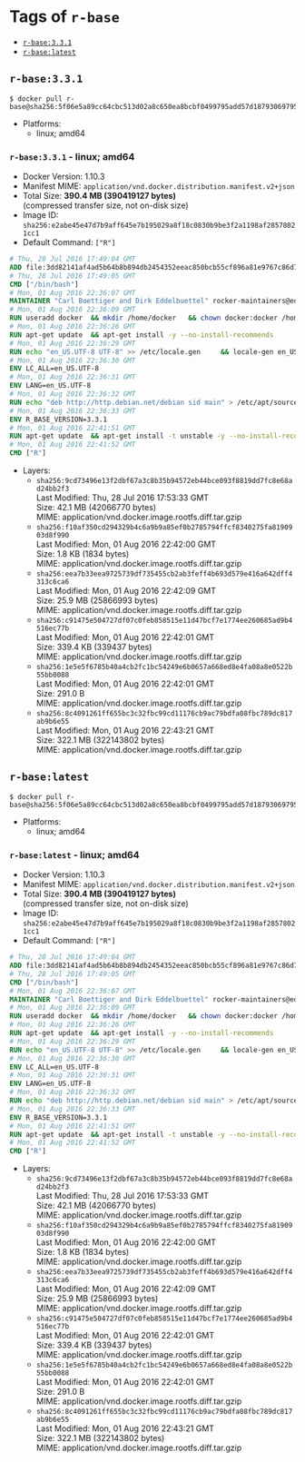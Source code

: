 <!-- THIS FILE IS GENERATED VIA './update-tag-details.sh' -->

# Tags of `r-base`

-	[`r-base:3.3.1`](#r-base331)
-	[`r-base:latest`](#r-baselatest)

## `r-base:3.3.1`

```console
$ docker pull r-base@sha256:5f06e5a89cc64cbc513d02a8c650ea8bcbf0499795add57d18793069795c6f8d
```

-	Platforms:
	-	linux; amd64

### `r-base:3.3.1` - linux; amd64

-	Docker Version: 1.10.3
-	Manifest MIME: `application/vnd.docker.distribution.manifest.v2+json`
-	Total Size: **390.4 MB (390419127 bytes)**  
	(compressed transfer size, not on-disk size)
-	Image ID: `sha256:e2abe45e47d7b9aff645e7b195029a8f18c0830b9be3f2a1198af28578021cc1`
-	Default Command: `["R"]`

```dockerfile
# Thu, 28 Jul 2016 17:49:04 GMT
ADD file:3dd82141af4ad5b64b8b894db2454352eeac850bcb55cf896a81e9767c86d727 in /
# Thu, 28 Jul 2016 17:49:05 GMT
CMD ["/bin/bash"]
# Mon, 01 Aug 2016 22:36:07 GMT
MAINTAINER "Carl Boettiger and Dirk Eddelbuettel" rocker-maintainers@eddelbuettel.com
# Mon, 01 Aug 2016 22:36:09 GMT
RUN useradd docker 	&& mkdir /home/docker 	&& chown docker:docker /home/docker 	&& addgroup docker staff
# Mon, 01 Aug 2016 22:36:26 GMT
RUN apt-get update 	&& apt-get install -y --no-install-recommends 		ed 		less 		locales 		vim-tiny 		wget 		ca-certificates 	&& rm -rf /var/lib/apt/lists/*
# Mon, 01 Aug 2016 22:36:29 GMT
RUN echo "en_US.UTF-8 UTF-8" >> /etc/locale.gen 	&& locale-gen en_US.utf8 	&& /usr/sbin/update-locale LANG=en_US.UTF-8
# Mon, 01 Aug 2016 22:36:30 GMT
ENV LC_ALL=en_US.UTF-8
# Mon, 01 Aug 2016 22:36:31 GMT
ENV LANG=en_US.UTF-8
# Mon, 01 Aug 2016 22:36:32 GMT
RUN echo "deb http://http.debian.net/debian sid main" > /etc/apt/sources.list.d/debian-unstable.list 	&& echo 'APT::Default-Release "testing";' > /etc/apt/apt.conf.d/default
# Mon, 01 Aug 2016 22:36:33 GMT
ENV R_BASE_VERSION=3.3.1
# Mon, 01 Aug 2016 22:41:51 GMT
RUN apt-get update 	&& apt-get install -t unstable -y --no-install-recommends 		littler                 r-cran-littler 		r-base=${R_BASE_VERSION}* 		r-base-dev=${R_BASE_VERSION}* 		r-recommended=${R_BASE_VERSION}*         && echo 'options(repos = c(CRAN = "https://cran.rstudio.com/"), download.file.method = "libcurl")' >> /etc/R/Rprofile.site         && echo 'source("/etc/R/Rprofile.site")' >> /etc/littler.r 	&& ln -s /usr/share/doc/littler/examples/install.r /usr/local/bin/install.r 	&& ln -s /usr/share/doc/littler/examples/install2.r /usr/local/bin/install2.r 	&& ln -s /usr/share/doc/littler/examples/installGithub.r /usr/local/bin/installGithub.r 	&& ln -s /usr/share/doc/littler/examples/testInstalled.r /usr/local/bin/testInstalled.r 	&& install.r docopt 	&& rm -rf /tmp/downloaded_packages/ /tmp/*.rds 	&& rm -rf /var/lib/apt/lists/*
# Mon, 01 Aug 2016 22:41:52 GMT
CMD ["R"]
```

-	Layers:
	-	`sha256:9cd73496e13f2dbf67a3c8b35b94572eb44bce093f8819dd7fc8e68ad24bb2f3`  
		Last Modified: Thu, 28 Jul 2016 17:53:33 GMT  
		Size: 42.1 MB (42066770 bytes)  
		MIME: application/vnd.docker.image.rootfs.diff.tar.gzip
	-	`sha256:f10af350cd294329b4c6a9b9a85ef0b2785794ffcf8340275fa8190903d8f990`  
		Last Modified: Mon, 01 Aug 2016 22:42:00 GMT  
		Size: 1.8 KB (1834 bytes)  
		MIME: application/vnd.docker.image.rootfs.diff.tar.gzip
	-	`sha256:eea7b33eea9725739df735455cb2ab3feff4b693d579e416a642dff4313c6ca6`  
		Last Modified: Mon, 01 Aug 2016 22:42:09 GMT  
		Size: 25.9 MB (25866993 bytes)  
		MIME: application/vnd.docker.image.rootfs.diff.tar.gzip
	-	`sha256:c91475e504727df07c0feb858515e11d47bcf7e1774ee260685ad9b4516ec77b`  
		Last Modified: Mon, 01 Aug 2016 22:42:01 GMT  
		Size: 339.4 KB (339437 bytes)  
		MIME: application/vnd.docker.image.rootfs.diff.tar.gzip
	-	`sha256:1e5e5f6785b40a4cb2fc1bc54249e6b0657a668ed8e4fa08a8e0522b55bb0088`  
		Last Modified: Mon, 01 Aug 2016 22:42:01 GMT  
		Size: 291.0 B  
		MIME: application/vnd.docker.image.rootfs.diff.tar.gzip
	-	`sha256:8c4091261ff655bc3c32fbc99cd11176cb9ac79bdfa08fbc789dc817ab9b6e55`  
		Last Modified: Mon, 01 Aug 2016 22:43:21 GMT  
		Size: 322.1 MB (322143802 bytes)  
		MIME: application/vnd.docker.image.rootfs.diff.tar.gzip

## `r-base:latest`

```console
$ docker pull r-base@sha256:5f06e5a89cc64cbc513d02a8c650ea8bcbf0499795add57d18793069795c6f8d
```

-	Platforms:
	-	linux; amd64

### `r-base:latest` - linux; amd64

-	Docker Version: 1.10.3
-	Manifest MIME: `application/vnd.docker.distribution.manifest.v2+json`
-	Total Size: **390.4 MB (390419127 bytes)**  
	(compressed transfer size, not on-disk size)
-	Image ID: `sha256:e2abe45e47d7b9aff645e7b195029a8f18c0830b9be3f2a1198af28578021cc1`
-	Default Command: `["R"]`

```dockerfile
# Thu, 28 Jul 2016 17:49:04 GMT
ADD file:3dd82141af4ad5b64b8b894db2454352eeac850bcb55cf896a81e9767c86d727 in /
# Thu, 28 Jul 2016 17:49:05 GMT
CMD ["/bin/bash"]
# Mon, 01 Aug 2016 22:36:07 GMT
MAINTAINER "Carl Boettiger and Dirk Eddelbuettel" rocker-maintainers@eddelbuettel.com
# Mon, 01 Aug 2016 22:36:09 GMT
RUN useradd docker 	&& mkdir /home/docker 	&& chown docker:docker /home/docker 	&& addgroup docker staff
# Mon, 01 Aug 2016 22:36:26 GMT
RUN apt-get update 	&& apt-get install -y --no-install-recommends 		ed 		less 		locales 		vim-tiny 		wget 		ca-certificates 	&& rm -rf /var/lib/apt/lists/*
# Mon, 01 Aug 2016 22:36:29 GMT
RUN echo "en_US.UTF-8 UTF-8" >> /etc/locale.gen 	&& locale-gen en_US.utf8 	&& /usr/sbin/update-locale LANG=en_US.UTF-8
# Mon, 01 Aug 2016 22:36:30 GMT
ENV LC_ALL=en_US.UTF-8
# Mon, 01 Aug 2016 22:36:31 GMT
ENV LANG=en_US.UTF-8
# Mon, 01 Aug 2016 22:36:32 GMT
RUN echo "deb http://http.debian.net/debian sid main" > /etc/apt/sources.list.d/debian-unstable.list 	&& echo 'APT::Default-Release "testing";' > /etc/apt/apt.conf.d/default
# Mon, 01 Aug 2016 22:36:33 GMT
ENV R_BASE_VERSION=3.3.1
# Mon, 01 Aug 2016 22:41:51 GMT
RUN apt-get update 	&& apt-get install -t unstable -y --no-install-recommends 		littler                 r-cran-littler 		r-base=${R_BASE_VERSION}* 		r-base-dev=${R_BASE_VERSION}* 		r-recommended=${R_BASE_VERSION}*         && echo 'options(repos = c(CRAN = "https://cran.rstudio.com/"), download.file.method = "libcurl")' >> /etc/R/Rprofile.site         && echo 'source("/etc/R/Rprofile.site")' >> /etc/littler.r 	&& ln -s /usr/share/doc/littler/examples/install.r /usr/local/bin/install.r 	&& ln -s /usr/share/doc/littler/examples/install2.r /usr/local/bin/install2.r 	&& ln -s /usr/share/doc/littler/examples/installGithub.r /usr/local/bin/installGithub.r 	&& ln -s /usr/share/doc/littler/examples/testInstalled.r /usr/local/bin/testInstalled.r 	&& install.r docopt 	&& rm -rf /tmp/downloaded_packages/ /tmp/*.rds 	&& rm -rf /var/lib/apt/lists/*
# Mon, 01 Aug 2016 22:41:52 GMT
CMD ["R"]
```

-	Layers:
	-	`sha256:9cd73496e13f2dbf67a3c8b35b94572eb44bce093f8819dd7fc8e68ad24bb2f3`  
		Last Modified: Thu, 28 Jul 2016 17:53:33 GMT  
		Size: 42.1 MB (42066770 bytes)  
		MIME: application/vnd.docker.image.rootfs.diff.tar.gzip
	-	`sha256:f10af350cd294329b4c6a9b9a85ef0b2785794ffcf8340275fa8190903d8f990`  
		Last Modified: Mon, 01 Aug 2016 22:42:00 GMT  
		Size: 1.8 KB (1834 bytes)  
		MIME: application/vnd.docker.image.rootfs.diff.tar.gzip
	-	`sha256:eea7b33eea9725739df735455cb2ab3feff4b693d579e416a642dff4313c6ca6`  
		Last Modified: Mon, 01 Aug 2016 22:42:09 GMT  
		Size: 25.9 MB (25866993 bytes)  
		MIME: application/vnd.docker.image.rootfs.diff.tar.gzip
	-	`sha256:c91475e504727df07c0feb858515e11d47bcf7e1774ee260685ad9b4516ec77b`  
		Last Modified: Mon, 01 Aug 2016 22:42:01 GMT  
		Size: 339.4 KB (339437 bytes)  
		MIME: application/vnd.docker.image.rootfs.diff.tar.gzip
	-	`sha256:1e5e5f6785b40a4cb2fc1bc54249e6b0657a668ed8e4fa08a8e0522b55bb0088`  
		Last Modified: Mon, 01 Aug 2016 22:42:01 GMT  
		Size: 291.0 B  
		MIME: application/vnd.docker.image.rootfs.diff.tar.gzip
	-	`sha256:8c4091261ff655bc3c32fbc99cd11176cb9ac79bdfa08fbc789dc817ab9b6e55`  
		Last Modified: Mon, 01 Aug 2016 22:43:21 GMT  
		Size: 322.1 MB (322143802 bytes)  
		MIME: application/vnd.docker.image.rootfs.diff.tar.gzip
